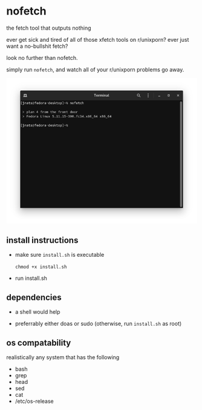 # nofetch
the fetch tool that outputs nothing

ever get sick and tired of all of those xfetch tools on r/unixporn?
ever just want a no-bullshit fetch?

look no further than nofetch.

simply run `nofetch`, and watch all of your r/unixporn problems go away.

![](screenshot.png)

## install instructions

- make sure `install.sh` is executable

  `chmod +x install.sh`

- run install.sh

## dependencies

- a shell would help

- preferrably either doas or sudo (otherwise, run `install.sh` as root)

## os compatability

realistically any system that has the following

- bash
- grep
- head
- sed
- cat
- /etc/os-release
